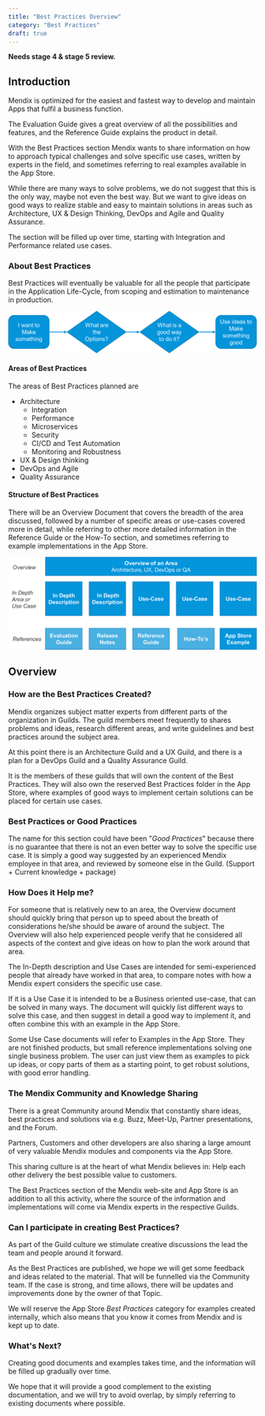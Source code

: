 ```yaml
---
title: "Best Practices Overview"
category: "Best Practices"
draft: true
---
```


**Needs stage 4 & stage 5 review.**

## Introduction 

Mendix is optimized for the easiest and fastest way to develop and maintain Apps that fulfil a business function.

The Evaluation Guide gives a great overview of all the possibilities and features, and the Reference Guide explains the product in detail.

With the Best Practices section Mendix wants to share information on how to approach typical challenges and solve specific use cases, written by experts in the field, and sometimes referring to real examples available in the App Store.

While there are many ways to solve problems, we do not suggest that this is the only way, maybe not even the best way. But we want to give ideas on good ways to realize stable and easy to maintain solutions in areas such as Architecture, UX &amp; Design Thinking, DevOps and Agile and Quality Assurance.

The section will be filled up over time, starting with Integration and Performance related use cases.

### About Best Practices

Best Practices will eventually be valuable for all the people that participate in the Application Life-Cycle, from scoping and estimation to maintenance in production.

![](attachments/overview1.png)

#### Areas of Best Practices

The areas of Best Practices planned are

- Architecture
  - Integration
  - Performance
  - Microservices
  - Security
  - CI/CD and Test Automation
  - Monitoring and Robustness
- UX &amp; Design thinking
- DevOps and Agile
- Quality Assurance

#### Structure of Best Practices

There will be an Overview Document that covers the breadth of the area discussed, followed by a number of specific areas or use-cases covered more in detail, while referring to other more detailed information in the Reference Guide or the How-To section, and sometimes referring to example implementations in the App Store.

![](attachments/overview2.png)

## Overview

### How are the Best Practices Created?

Mendix organizes subject matter experts from different parts of the organization in Guilds. The guild members meet frequently to shares problems and ideas, research different areas, and write guidelines and best practices around the subject area.

At this point there is an Architecture Guild and a UX Guild, and there is a plan for a DevOps Guild and a Quality Assurance Guild.

It is the members of these guilds that will own the content of the Best Practices. They will also own the reserved Best Practices folder in the App Store, where examples of good ways to implement certain solutions can be placed for certain use cases.

### Best Practices or Good Practices

The name for this section could have been &quot;_Good Practices_&quot; because there is no guarantee that there is not an even better way to solve the specific use case.  It is simply a good way suggested by an experienced Mendix employee in that area, and reviewed by someone else in the Guild. (Support + Current knowledge + package)

### How Does it Help me?

For someone that is relatively new to an area, the Overview document should quickly bring that person up to speed about the breath of considerations he/she should be aware of around the subject. The Overview will also help experienced people verify that he considered all aspects of the context and give ideas on how to plan the work around that area.

The In-Depth description and Use Cases are intended for semi-experienced people that already have worked in that area, to compare notes with how a Mendix expert considers the specific use case.

If it is a Use Case it is intended to be a Business oriented use-case, that can be solved in many ways. The document will quickly list different ways to solve this case, and then suggest in detail a good way to implement it, and often combine this with an example in the App Store.

Some Use Case documents will refer to Examples in the App Store. They are not finished products, but small reference implementations solving one single business problem. The user can just view them as examples to pick up ideas, or copy parts of them as a starting point, to get robust solutions, with good error handling.

### The Mendix Community and Knowledge Sharing

There is a great Community around Mendix that constantly share ideas, best practices and solutions via e.g. Buzz, Meet-Up, Partner presentations, and the Forum.

Partners, Customers and other developers are also sharing a large amount of very valuable Mendix modules and components via the App Store.

This sharing culture is at the heart of what Mendix believes in: Help each other delivery the best possible value to customers.

The Best Practices section of the Mendix web-site and App Store is an addition to all this activity, where the source of the information and implementations will come via Mendix experts in the respective Guilds.

### Can I participate in creating Best Practices?

As part of the Guild culture we stimulate creative discussions the lead the team and people around it forward.

As the Best Practices are published, we hope we will get some feedback and ideas related to the material. That will be funnelled via the Community team. If the case is strong, and time allows, there will be updates and improvements done by the owner of that Topic.

We will reserve the App Store _Best Practices_ category for examples created internally, which also means that you know it comes from Mendix and is kept up to date.

### What's Next?

Creating good documents and examples takes time, and the information will be filled up gradually over time.

We hope that it will provide a good complement to the existing documentation, and we will try to avoid overlap, by simply referring to existing documents where possible.